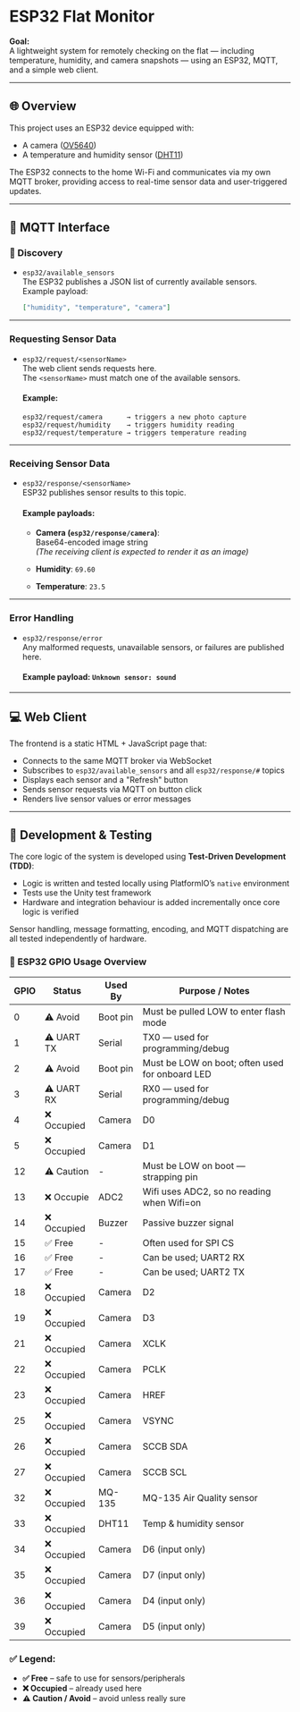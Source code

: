 # ESP32 Flat Monitor

**Goal:**  
A lightweight system for remotely checking on the flat — including temperature, humidity, and camera snapshots — using an ESP32, MQTT, and a simple web client.

---

## 🌐 Overview

This project uses an ESP32 device equipped with:
- A camera ([OV5640](https://cdn.sparkfun.com/datasheets/Sensors/LightImaging/OV5640_datasheet.pdf))
- A temperature and humidity sensor ([DHT11](https://www.mouser.com/datasheet/2/758/DHT11-Technical-Data-Sheet-Translated-Version-1143054.pdf))

The ESP32 connects to the home Wi-Fi and communicates via my own MQTT broker, providing access to real-time sensor data and user-triggered updates.

---

## 🧩 MQTT Interface

### 📰 Discovery

- `esp32/available_sensors`  
  The ESP32 publishes a JSON list of currently available sensors.  
  Example payload:
  ```json
  ["humidity", "temperature", "camera"]
  ```

---

### Requesting Sensor Data

- `esp32/request/<sensorName>`  
  The web client sends requests here.  
  The `<sensorName>` must match one of the available sensors.

  #### Example:
  ```
  esp32/request/camera      → triggers a new photo capture  
  esp32/request/humidity    → triggers humidity reading  
  esp32/request/temperature → triggers temperature reading
  ```

---

### Receiving Sensor Data

- `esp32/response/<sensorName>`  
  ESP32 publishes sensor results to this topic.

  #### Example payloads:

  - **Camera (`esp32/response/camera`)**:  
    Base64-encoded image string  
    *(The receiving client is expected to render it as an image)*

  - **Humidity**: `69.60`

  - **Temperature**: `23.5`

---

### Error Handling

- `esp32/response/error`  
  Any malformed requests, unavailable sensors, or failures are published here.

  #### Example payload: `Unknown sensor: sound`

---

## 💻 Web Client

The frontend is a static HTML + JavaScript page that:
- Connects to the same MQTT broker via WebSocket
- Subscribes to `esp32/available_sensors` and all `esp32/response/#` topics
- Displays each sensor and a "Refresh" button
- Sends sensor requests via MQTT on button click
- Renders live sensor values or error messages

---

## 🧪 Development & Testing

The core logic of the system is developed using **Test-Driven Development (TDD)**:

- Logic is written and tested locally using PlatformIO’s `native` environment
- Tests use the Unity test framework
- Hardware and integration behaviour is added incrementally once core logic is verified

Sensor handling, message formatting, encoding, and MQTT dispatching are all tested independently of hardware.

### 🧭 ESP32 GPIO Usage Overview

| GPIO | Status       | Used By       | Purpose / Notes                                  |
|------|--------------|---------------|--------------------------------------------------|
| 0    | ⚠️ Avoid     | Boot pin      | Must be pulled LOW to enter flash mode           |
| 1    | ⚠️ UART TX   | Serial        | TX0 — used for programming/debug                 |
| 2    | ⚠️ Avoid     | Boot pin      | Must be LOW on boot; often used for onboard LED  |
| 3    | ⚠️ UART RX   | Serial        | RX0 — used for programming/debug                 |
| 4    | ❌ Occupied  | Camera        | D0                                               |
| 5    | ❌ Occupied  | Camera        | D1                                               |
| 12   | ⚠️ Caution   | -             | Must be LOW on boot — strapping pin              |
| 13   | ❌ Occupie   | ADC2          | Wifi uses ADC2, so no reading when Wifi=on       |
| 14   | ❌ Occupied  | Buzzer        | Passive buzzer signal                            |
| 15   | ✅ Free      | -             | Often used for SPI CS                            |
| 16   | ✅ Free      | -             | Can be used; UART2 RX                            |
| 17   | ✅ Free      | -             | Can be used; UART2 TX                            |
| 18   | ❌ Occupied  | Camera        | D2                                               |
| 19   | ❌ Occupied  | Camera        | D3                                               |
| 21   | ❌ Occupied  | Camera        | XCLK                                             |
| 22   | ❌ Occupied  | Camera        | PCLK                                             |
| 23   | ❌ Occupied  | Camera        | HREF                                             |
| 25   | ❌ Occupied  | Camera        | VSYNC                                            |
| 26   | ❌ Occupied  | Camera        | SCCB SDA                                         |
| 27   | ❌ Occupied  | Camera        | SCCB SCL                                         |
| 32   | ❌ Occupied  | MQ-135        | MQ-135 Air Quality sensor                        |
| 33   | ❌ Occupied  | DHT11         | Temp & humidity sensor                           |
| 34   | ❌ Occupied  | Camera        | D6 (input only)                                  |
| 35   | ❌ Occupied  | Camera        | D7 (input only)                                  |
| 36   | ❌ Occupied  | Camera        | D4 (input only)                                  |
| 39   | ❌ Occupied  | Camera        | D5 (input only)                                  |

### ✅ Legend:
- **✅ Free** – safe to use for sensors/peripherals  
- **❌ Occupied** – already used here
- **⚠️ Caution / Avoid** – avoid unless really sure